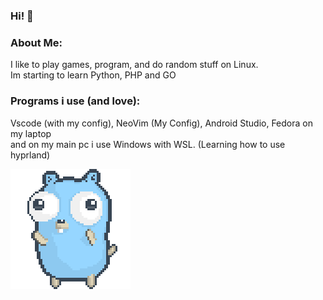 ### Hi! 👋

### About Me:
I like to play games, program, and do random stuff on Linux. <br> Im starting to learn Python, PHP and GO

### Programs i use (and love):
Vscode (with my config), NeoVim (My Config), Android Studio, Fedora on my laptop <br> and on my main pc i use Windows with WSL. (Learning how to use hyprland)

![linux dancing](dancing-gopher.gif) 
 


